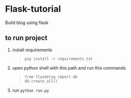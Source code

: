 # Flask-tutorial
Build blog using flask

## to run project
1. install requirements
    > `pip install -r requirements.txt`<br>

2. open python shell with this path and run this commands
    > `from flaskblog import db`<br>
    > `db.create_all()`

2. run `python run.py` 
